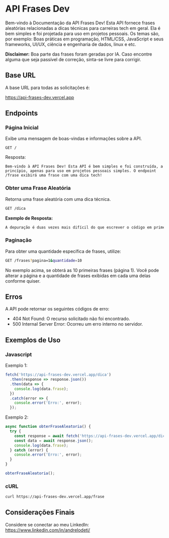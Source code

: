 # API Frases Dev

Bem-vindo à Documentação da API Frases Dev! Esta API fornece frases aleatórias relacionadas a dicas técnicas para carreiras tech em geral. Ela é bem simples e foi projetada para uso em projetos pessoais.
Os temas são, por exemplo: Boas práticas em programação, HTML/CSS, JavaScript e seus frameworks, UI/UX, ciência e engenharia de dados, linux e etc.

**Disclaimer:** Boa parte das frases foram geradas por IA. Caso encontre alguma que seja passível de correção, sinta-se livre para corrigir. 

## Base URL

A base URL para todas as solicitações é:

https://api-frases-dev.vercel.app


## Endpoints

### Página Inicial
Exibe uma mensagem de boas-vindas e informações sobre a API.

```
GET /
```

Resposta:

```
Bem-vindo à API Frases Dev! Esta API é bem simples e foi construída, a princípio, apenas para uso em projetos pessoais simples. O endpoint /frase exibirá uma frase com uma dica tech!
```

### Obter uma Frase Aleatória

Retorna uma frase aleatória com uma dica técnica.

```bash
GET /dica
```

**Exemplo de Resposta:**

```bash
A depuração é duas vezes mais difícil do que escrever o código em primeiro lugar. Portanto, se você escrever o código o mais inteligível possível, não estará trapaceando.
```

### Paginação ###

Para obter uma quantidade específica de frases, utilize:

```bash
GET /frases?pagina=1&quantidade=10
```
No exemplo acima, se obterá as 10 primeiras frases (página 1). Você pode alterar a página e a quantidade de frases exibidas em cada uma delas conforme quiser.

## Erros
A API pode retornar os seguintes códigos de erro:

* 404 Not Found: O recurso solicitado não foi encontrado.
* 500 Internal Server Error: Ocorreu um erro interno no servidor.

## Exemplos de Uso

### Javascript
Exemplo 1:
```javascript
fetch('https://api-frases-dev.vercel.app/dica')
  .then(response => response.json())
  .then(data => {
    console.log(data.frase);
  })
  .catch(error => {
    console.error('Erro:', error);
  });
```
Exemplo 2:
```javascript
async function obterFraseAleatoria() {
  try {
    const response = await fetch('https://api-frases-dev.vercel.app/dica');
    const data = await response.json();
    console.log(data.frase);
  } catch (error) {
    console.error('Erro:', error);
  }
}

obterFraseAleatoria();
```

### cURL

```bash
curl https://api-frases-dev.vercel.app/frase
```

## Considerações Finais

Considere se conectar ao meu LinkedIn: https://www.linkedin.com/in/andrelodeti/
